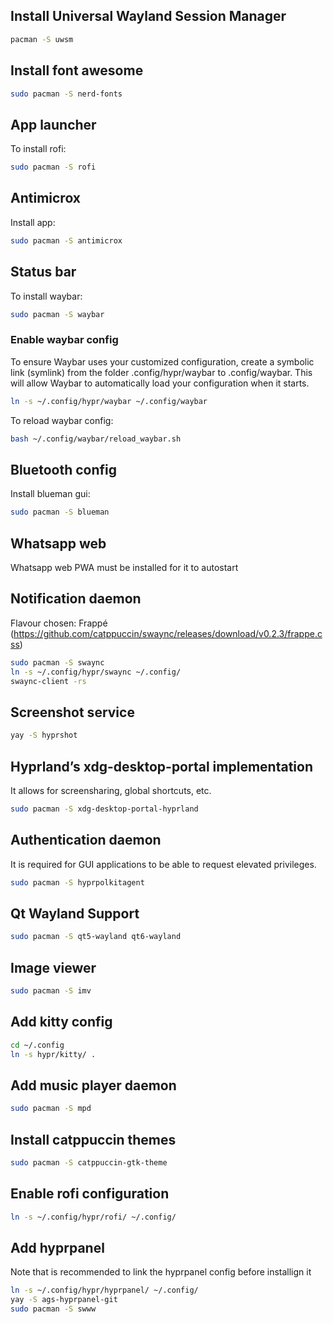 ## Install Universal Wayland Session Manager
```bash
pacman -S uwsm

```
## Install font awesome
```bash
sudo pacman -S nerd-fonts
```

## App launcher
To install rofi:
```bash
sudo pacman -S rofi
```

## Antimicrox
Install app:
```bash
sudo pacman -S antimicrox
```

## Status bar
To install waybar:
```bash
sudo pacman -S waybar
```

### Enable waybar config
To ensure Waybar uses your customized configuration, create a symbolic link (symlink) from the folder .config/hypr/waybar to .config/waybar.
This will allow Waybar to automatically load your configuration when it starts.
```bash
ln -s ~/.config/hypr/waybar ~/.config/waybar
```
To reload waybar config:
```bash
bash ~/.config/waybar/reload_waybar.sh
```

## Bluetooth config

Install blueman gui:
```bash
sudo pacman -S blueman
```

## Whatsapp web
Whatsapp web PWA must be installed for it to autostart

## Notification daemon
Flavour chosen: Frappé (https://github.com/catppuccin/swaync/releases/download/v0.2.3/frappe.css)

```bash
sudo pacman -S swaync
ln -s ~/.config/hypr/swaync ~/.config/
swaync-client -rs
```

## Screenshot service
```bash
yay -S hyprshot
```

## Hyprland’s xdg-desktop-portal implementation
It allows for screensharing, global shortcuts, etc.
```bash
sudo pacman -S xdg-desktop-portal-hyprland
```

## Authentication daemon
It is required for GUI applications to be able to request elevated privileges.
```bash
sudo pacman -S hyprpolkitagent
```

## Qt Wayland Support
```bash
sudo pacman -S qt5-wayland qt6-wayland
```

## Image viewer
```bash
sudo pacman -S imv
```

## Add kitty config
```bash
cd ~/.config
ln -s hypr/kitty/ .
```

## Add music player daemon
```bash
sudo pacman -S mpd
```

## Install catppuccin themes
```bash
sudo pacman -S catppuccin-gtk-theme
```

## Enable rofi configuration
```bash
ln -s ~/.config/hypr/rofi/ ~/.config/
```

## Add hyprpanel
Note that is recommended to link the hyprpanel config before installign it
```bash
ln -s ~/.config/hypr/hyprpanel/ ~/.config/
yay -S ags-hyprpanel-git
sudo pacman -S swww
```
